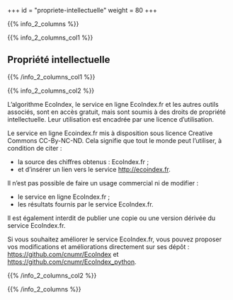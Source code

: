 +++
id = "propriete-intellectuelle"
weight = 80
+++

{{% info_2_columns %}}

{{% info_2_columns_col1 %}}

## Propriété intellectuelle

{{% /info_2_columns_col1 %}}

{{% info_2_columns_col2 %}}

L’algorithme EcoIndex, le service en ligne EcoIndex.fr et les autres outils associés, sont en accès gratuit, mais sont soumis à des droits de propriété intellectuelle. Leur utilisation est encadrée par une licence d’utilisation.

Le service en ligne Ecoindex.fr mis à disposition sous licence Creative Commons CC-By-NC-ND. Cela signifie que tout le monde peut l’utiliser, à condition de citer :
- la source des chiffres obtenus : EcoIndex.fr ;
- et d’insérer un lien vers le service http://ecoindex.fr.

Il n’est pas possible de faire un usage commercial ni de modifier :
- le service en ligne EcoIndex.fr ;
- les résultats fournis par le service EcoIndex.fr.

Il est également interdit de publier une copie ou une version dérivée du service EcoIndex.fr.

Si vous souhaitez améliorer le service EcoIndex.fr, vous pouvez proposer vos modifications et améliorations directement sur ses dépôt : https://github.com/cnumr/EcoIndex et https://github.com/cnumr/EcoIndex_python.


{{% /info_2_columns_col2 %}}

{{% /info_2_columns %}}

